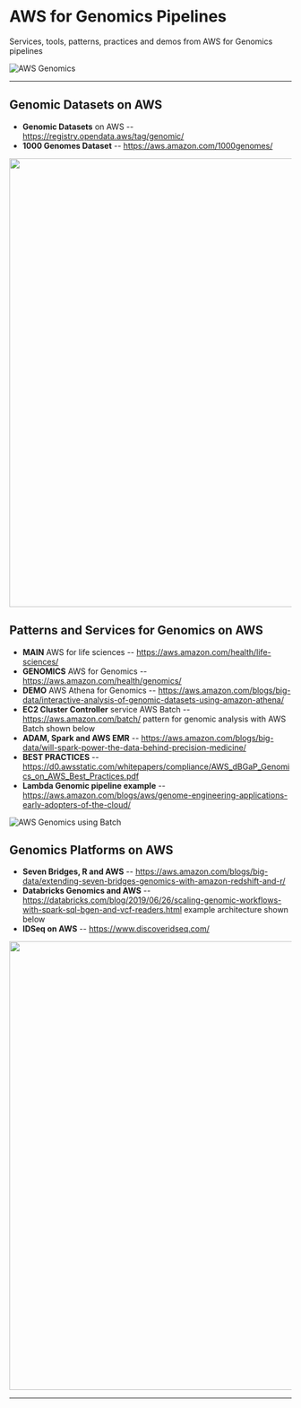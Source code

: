 # AWS for Genomics Pipelines
Services, tools, patterns, practices and demos from AWS for Genomics pipelines

![AWS Genomics](https://github.com/lynnlangit/TeamTeri/blob/master/Images/AWS-Genomics.png)

---
## Genomic Datasets on AWS
* **Genomic Datasets** on AWS -- https://registry.opendata.aws/tag/genomic/
* **1000 Genomes Dataset** -- https://aws.amazon.com/1000genomes/

<img src="https://github.com/lynnlangit/TeamTeri/blob/master/Images/AWS-Genomic-Datasets.png" width=800>

## Patterns and Services for Genomics on AWS

* **MAIN** AWS for life sciences  -- https://aws.amazon.com/health/life-sciences/
* **GENOMICS** AWS for Genomics -- https://aws.amazon.com/health/genomics/
* **DEMO** AWS Athena for Genomics -- https://aws.amazon.com/blogs/big-data/interactive-analysis-of-genomic-datasets-using-amazon-athena/
* **EC2 Cluster Controller** service AWS Batch -- https://aws.amazon.com/batch/ pattern for genomic analysis with AWS Batch shown below
* **ADAM, Spark and AWS EMR** -- https://aws.amazon.com/blogs/big-data/will-spark-power-the-data-behind-precision-medicine/
* **BEST PRACTICES** -- https://d0.awsstatic.com/whitepapers/compliance/AWS_dBGaP_Genomics_on_AWS_Best_Practices.pdf
* **Lambda Genomic pipeline example** -- https://aws.amazon.com/blogs/aws/genome-engineering-applications-early-adopters-of-the-cloud/

![AWS Genomics using Batch](https://github.com/lynnlangit/TeamTeri/blob/master/Images/aws-sequence-pipe.png)
## Genomics Platforms on AWS

* **Seven Bridges, R and AWS** -- https://aws.amazon.com/blogs/big-data/extending-seven-bridges-genomics-with-amazon-redshift-and-r/
* **Databricks Genomics and AWS** -- https://databricks.com/blog/2019/06/26/scaling-genomic-workflows-with-spark-sql-bgen-and-vcf-readers.html example architecture shown below
* **IDSeq on AWS** -- https://www.discoveridseq.com/

<img src="https://github.com/lynnlangit/TeamTeri/blob/master/Images/databricks-genomics.png" width=800>

* * *